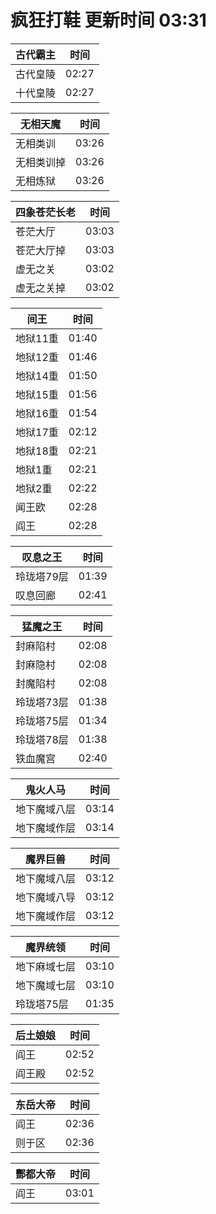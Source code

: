# 疯狂打鞋 更新时间 03:31

| 古代霸主   | 时间    |
|--------|-------|
| 古代皇陵 | 02:27 |
| 十代皇陵 | 02:27 |

| 无相天魔   | 时间    |
|--------|-------|
| 无相类训 | 03:26 |
| 无相类训掉 | 03:26 |
| 无相炼狱 | 03:26 |

| 四象苍茫长老   | 时间    |
|--------|-------|
| 苍茫大厅 | 03:03 |
| 苍茫大厅掉 | 03:03 |
| 虚无之关 | 03:02 |
| 虚无之关掉 | 03:02 |

| 间王   | 时间    |
|--------|-------|
| 地狱11重 | 01:40 |
| 地狱12重 | 01:46 |
| 地狱14重 | 01:50 |
| 地狱15重 | 01:56 |
| 地狱16重 | 01:54 |
| 地狱17重 | 02:12 |
| 地狱18重 | 02:21 |
| 地狱1重 | 02:21 |
| 地狱2重 | 02:22 |
| 闻王欧 | 02:28 |
| 阎王 | 02:28 |

| 叹息之王   | 时间    |
|--------|-------|
| 玲珑塔79层 | 01:39 |
| 叹息回廊 | 02:41 |

| 猛魔之王   | 时间    |
|--------|-------|
| 封麻陷村 | 02:08 |
| 封麻隐村 | 02:08 |
| 封魔陷村 | 02:08 |
| 玲珑塔73层 | 01:38 |
| 玲珑塔75层 | 01:34 |
| 玲珑塔78层 | 01:38 |
| 铁血魔宫 | 02:40 |

| 鬼火人马   | 时间    |
|--------|-------|
| 地下魔域八层 | 03:14 |
| 地下魔域作层 | 03:14 |

| 魔界巨兽   | 时间    |
|--------|-------|
| 地下魔域八层 | 03:12 |
| 地下魔域八导 | 03:12 |
| 地下魔域作层 | 03:12 |

| 魔界统领   | 时间    |
|--------|-------|
| 地下麻域七层 | 03:10 |
| 地下魔域七层 | 03:10 |
| 玲珑塔75层 | 01:35 |

| 后土娘娘   | 时间    |
|--------|-------|
| 阎王 | 02:52 |
| 阎王殿 | 02:52 |

| 东岳大帝   | 时间    |
|--------|-------|
| 阎王 | 02:36 |
| 则于区 | 02:36 |

| 酆都大帝   | 时间    |
|--------|-------|
| 阎王 | 03:01 |